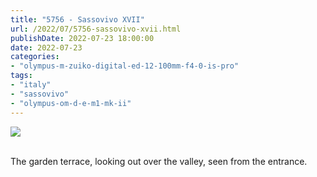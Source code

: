 ```yaml
---
title: "5756 - Sassovivo XVII"
url: /2022/07/5756-sassovivo-xvii.html
publishDate: 2022-07-23 18:00:00
date: 2022-07-23
categories:
- "olympus-m-zuiko-digital-ed-12-100mm-f4-0-is-pro"
tags:
- "italy"
- "sassovivo"
- "olympus-om-d-e-m1-mk-ii"
---
```

<div class="container">
<div class="center"><a target="_blank" href="https://d25zfm9zpd7gm5.cloudfront.net/1200x1200/2019/20190906_105159_lr.jpg"><img class="webfeedsFeaturedVisual" src="https://d25zfm9zpd7gm5.cloudfront.net/0600x0600/2019/20190906_105159_lr.jpg" /></a></div>
</div>
<br />

The garden terrace, looking out over the valley, seen from the entrance.
